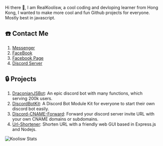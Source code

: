 Hi there 👋, I am RealKoolisw, a cool coding and devloping learner from Hong Kong, I wanted to make more cool and fun Github projects for everyone. Mostly best in javascript.

## :telephone: Contact Me

1. [Messenger](https://m.me/realkoolisw)
2. [FaceBook](https://www.facebook.com/realkoolisw)
3. [Facebook Page](https://www.facebook.com/koolisw/)
4. [Discord Server](https://discord.koolisw.tk/)

## :lock: Projects

1. [DraconianJSBot](https://github.com/RealKoolisw/DraconianJSBot): An epic discord bot with many functions, which serving 200k users.
2. [DiscordBotKit](https://github.com/RealKoolisw/DiscordBotKit): A Discord Bot Module Kit for everyone to start their own discord bot easily.
3. [Discord-CNAME-Forward](https://github.com/RealKoolisw/discord-server-forward-url): Forward your discord server invite URL with your own CNAME domains or subdomains.
4. [Url-Shortener](https://github.com/RealKoolisw/shortenurl-web): Shorten URL with a friendly web GUI based in Express.js and Nodejs.

![Koolisw Stats](https://github-readme-stats.vercel.app/api?username=realkoolisw&bg_color=30,e96443,904e95&title_color=fff&text_color=fff)

<!--
**RealKoolisw/RealKoolisw** is a ✨ _special_ ✨ repository because its `README.md` (this file) appears on your GitHub profile.

Here are some ideas to get you started:

- 🔭 I’m currently working on ...
- 🌱 I’m currently learning ...
- 👯 I’m looking to collaborate on ...
- 🤔 I’m looking for help with ...
- 💬 Ask me about ...
- 📫 How to reach me: ...
- 😄 Pronouns: ...
- ⚡ Fun fact: ...
-->
